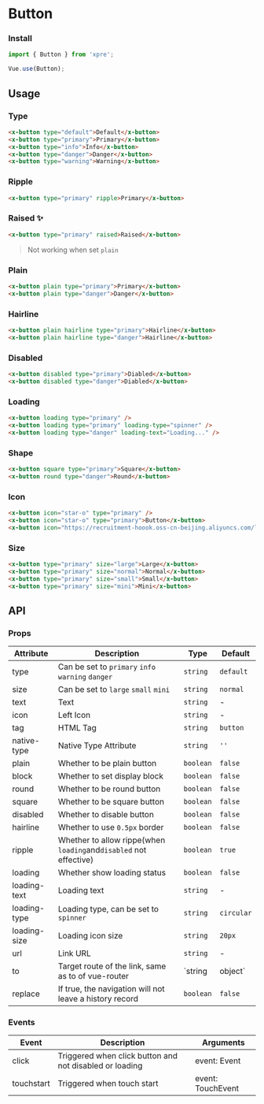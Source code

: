 # Button

### Install

``` javascript
import { Button } from 'xpre';

Vue.use(Button);
```

## Usage

### Type

```html
<x-button type="default">Default</x-button>
<x-button type="primary">Primary</x-button>
<x-button type="info">Info</x-button>
<x-button type="danger">Danger</x-button>
<x-button type="warning">Warning</x-button>
```

### Ripple

```html
<x-button type="primary" ripple>Primary</x-button>
```

### Raised :sparkles:

```html
<x-button type="primary" raised>Raised</x-button>
```
> Not working when set `plain`

### Plain

```html
<x-button plain type="primary">Primary</x-button>
<x-button plain type="danger">Danger</x-button>
```

### Hairline

```html
<x-button plain hairline type="primary">Hairline</x-button>
<x-button plain hairline type="danger">Hairline</x-button>
```

### Disabled

```html
<x-button disabled type="primary">Diabled</x-button>
<x-button disabled type="danger">Diabled</x-button>
```

### Loading

```html 
<x-button loading type="primary" />
<x-button loading type="primary" loading-type="spinner" />
<x-button loading type="danger" loading-text="Loading..." />
```

### Shape

```html 
<x-button square type="primary">Square</x-button>
<x-button round type="danger">Round</x-button>
```

### Icon

```html 
<x-button icon="star-o" type="primary" />
<x-button icon="star-o" type="primary">Button</x-button>
<x-button icon="https://recruitment-hoook.oss-cn-beijing.aliyuncs.com/logo.png" type="danger">Button</x-button>
```

### Size

```html 
<x-button type="primary" size="large">Large</x-button>
<x-button type="primary" size="normal">Normal</x-button>
<x-button type="primary" size="small">Small</x-button>
<x-button type="primary" size="mini">Mini</x-button>
```

## API

### Props

| Attribute | Description | Type | Default |
|------|------|------|------|
| type | Can be set to `primary` `info` `warning` `danger` | `string` | `default` |
| size | Can be set to `large` `small` `mini` | `string` | `normal` |
| text | Text | `string` | - |
| icon | Left Icon | `string` | - |
| tag | HTML Tag | `string` | `button` |
| native-type | Native Type Attribute | `string` | `''` |
| plain | Whether to be plain button | `boolean` | `false` |
| block | Whether to set display block | `boolean` | `false` |
| round | Whether to be round button | `boolean` | `false` |
| square | Whether to be square button | `boolean` | `false` |
| disabled | Whether to disable button | `boolean` | `false` |
| hairline | Whether to use `0.5px` border | `boolean` | `false` |
| ripple | Whether to allow rippe(when `loading`and`disabled` not effective) | `boolean` | `true` |
| loading | Whether show loading status | `boolean` | `false` |
| loading-text | Loading text | `string` | - |
| loading-type | Loading type, can be set to `spinner` | `string` | `circular` |
| loading-size | Loading icon size | `string` | `20px` |
| url | Link URL | `string` | - |
| to | Target route of the link, same as to of vue-router | `string | object` | - |
| replace | If true, the navigation will not leave a history record | `boolean` | `false` |

### Events

| Event | Description | Arguments |
|------|------|------|
| click | Triggered when click button and not disabled or loading | event: Event |
| touchstart | Triggered when touch start | event: TouchEvent |
